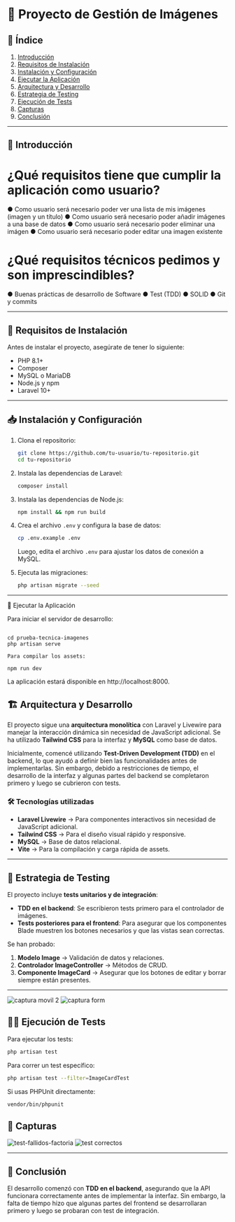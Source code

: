 # 📌 Proyecto de Gestión de Imágenes

## 📑 Índice
1. [Introducción](#introduccion)
2. [Requisitos de Instalación](#requisitos-de-instalacion)
3. [Instalación y Configuración](#instalacion-y-configuracion)
4. [Ejecutar la Aplicación](#ejecutar-la-aplicacion)
5. [Arquitectura y Desarrollo](#arquitectura-y-desarrollo)
6. [Estrategia de Testing](#estrategia-de-testing)
7. [Ejecución de Tests](#ejecucion-de-tests)
8. [Capturas](#capturas)
9. [Conclusión](#conclusion)

---

## 📌 Introducción <a name="introduccion"></a>
# ¿Qué requisitos tiene que cumplir la aplicación como usuario?
● Como usuario será necesario poder ver una lista de mis
imágenes (imagen y un título)
● Como usuario será necesario poder añadir imágenes a una
base de datos
● Como usuario será necesario poder eliminar una imágen
● Como usuario será necesario poder editar una imagen existente
# ¿Qué requisitos técnicos pedimos y son imprescindibles?
● Buenas prácticas de desarrollo de Software
● Test (TDD)
● SOLID
● Git y commits

---

## 🔧 Requisitos de Instalación <a name="requisitos-de-instalacion"></a>

Antes de instalar el proyecto, asegúrate de tener lo siguiente:
- PHP 8.1+
- Composer
- MySQL o MariaDB
- Node.js y npm
- Laravel 10+

---

## 📥 Instalación y Configuración <a name="instalacion-y-configuracion"></a>

1. Clona el repositorio:
   ```sh
   git clone https://github.com/tu-usuario/tu-repositorio.git
   cd tu-repositorio
   ```
2. Instala las dependencias de Laravel:
   ```sh
   composer install
   ```
3. Instala las dependencias de Node.js:
   ```sh
   npm install && npm run build
   ```
4. Crea el archivo `.env` y configura la base de datos:
   ```sh
   cp .env.example .env
   ```
   Luego, edita el archivo `.env` para ajustar los datos de conexión a MySQL.

5. Ejecuta las migraciones:
   ```sh
   php artisan migrate --seed
   ```

---

🚀 Ejecutar la Aplicación 

Para iniciar el servidor de desarrollo:
   ```

cd prueba-tecnica-imagenes
php artisan serve

Para compilar los assets:

npm run dev
   ```

La aplicación estará disponible en http://localhost:8000.

## 🏗️ Arquitectura y Desarrollo <a name="arquitectura-y-desarrollo"></a>

El proyecto sigue una **arquitectura monolítica** con Laravel y Livewire para manejar la interacción dinámica sin necesidad de JavaScript adicional. Se ha utilizado **Tailwind CSS** para la interfaz y **MySQL** como base de datos.

Inicialmente, comencé utilizando **Test-Driven Development (TDD)** en el backend, lo que ayudó a definir bien las funcionalidades antes de implementarlas. Sin embargo, debido a restricciones de tiempo, el desarrollo de la interfaz y algunas partes del backend se completaron primero y luego se cubrieron con tests.

### 🛠️ Tecnologías utilizadas
- **Laravel Livewire** → Para componentes interactivos sin necesidad de JavaScript adicional.
- **Tailwind CSS** → Para el diseño visual rápido y responsive.
- **MySQL** → Base de datos relacional.
- **Vite** → Para la compilación y carga rápida de assets.

---

## 🧪 Estrategia de Testing <a name="estrategia-de-testing"></a>

El proyecto incluye **tests unitarios y de integración**:
- **TDD en el backend**: Se escribieron tests primero para el controlador de imágenes.
- **Tests posteriores para el frontend**: Para asegurar que los componentes Blade muestren los botones necesarios y que las vistas sean correctas.

Se han probado:
1. **Modelo Image** → Validación de datos y relaciones.
2. **Controlador ImageController** → Métodos de CRUD.
3. **Componente ImageCard** → Asegurar que los botones de editar y borrar siempre están presentes.

---
![captura movil 2](https://github.com/user-attachments/assets/539b41da-1c03-4fc0-877c-ba8382be44ec)
![captura form](https://github.com/user-attachments/assets/24f1027b-5059-4608-93b6-7a18aa1a5c76)

## 🏃‍♂️ Ejecución de Tests <a name="ejecucion-de-tests"></a>

Para ejecutar los tests:
```sh
php artisan test
```
Para correr un test específico:
```sh
php artisan test --filter=ImageCardTest
```
Si usas PHPUnit directamente:
```sh
vendor/bin/phpunit
```
## 📸 Capturas <a name="capturas"></a>
![test-fallidos-factoria](https://github.com/user-attachments/assets/a8b8b73a-5a0d-40c8-98c0-65783d3ea19f)
![test correctos](https://github.com/user-attachments/assets/99613bc8-8877-4fa1-a1fd-50cc838872d9)

---





## 🎯 Conclusión <a name="conclusion"></a>

El desarrollo comenzó con **TDD en el backend**, asegurando que la API funcionara correctamente antes de implementar la interfaz. Sin embargo, la falta de tiempo hizo que algunas partes del frontend se desarrollaran primero y luego se probaran con test de integración.



